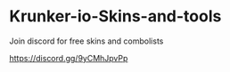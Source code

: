# Krunker-io-Skins-and-tools
Join discord for free skins and combolists

https://discord.gg/9yCMhJpvPp
